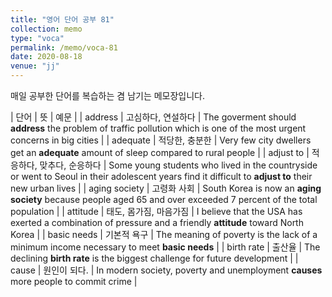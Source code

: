 ```yaml
---
title: "영어 단어 공부 81"
collection: memo
type: "voca"
permalink: /memo/voca-81
date: 2020-08-18
venue: "jj"
---
```


매일 공부한 단어를 복습하는 겸 남기는 메모장입니다.

| 단어 | 뜻 | 예문 |
| address | 고심하다, 연설하다 | The goverment should **address** the problem of traffic pollution which is one of the most urgent concerns in big cities |
| adequate | 적당한, 충분한 | Very few city dwellers get an **adequate** amount of sleep compared to rural people |
| adjust to | 적응하다, 맞추다, 순응하다 | Some young students who lived in the countryside or went to Seoul in their adolescent years find it difficult to **adjust to** their new urban lives |
| aging society | 고령화 사회 | South Korea is now an **aging society** because people aged 65 and over exceeded 7 percent of the total population |
| attitude | 태도, 몸가짐, 마음가짐 | I believe that the USA has exerted a combination of pressure and a friendly **attitude** toward North Korea |
| basic needs | 기본적 욕구 | The meaning of poverty is the lack of a minimum income necessary to meet **basic needs** |
| birth rate | 출산율 | The declining **birth rate** is the biggest challenge for future development |
| cause | 원인이 되다. | In modern society, poverty and unemployment **causes** more people to commit crime |




























